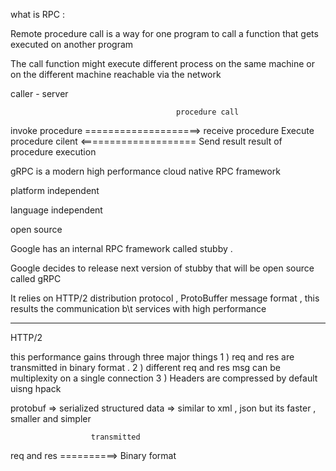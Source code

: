 what is RPC : 

Remote procedure call is a way for one program to call a function that gets executed on another program 

The call function might execute different process on the same machine or 
                                                  on the different machine reachable via the network




caller                                 -                               server

                                         procedure call
invoke procedure ====================>    receive procedure 
                                                                                     Execute procedure 
                 cilent    <====================   Send result 
                                   result of procedure execution





gRPC is a modern high performance cloud native RPC framework 

platform independent

language independent

open source

Google has an internal RPC framework called stubby  . 

Google decides to release next version of stubby that will be open source called gRPC 




It relies on HTTP/2 distribution protocol , ProtoBuffer message format  , this results the communication b\t services with high performance 



-----------------------


HTTP/2

this performance gains through three major things 
1 ) req and res are transmitted in binary format .
2 ) different req and res msg can be multiplexity on a single connection 
3 ) Headers are compressed by default uisng hpack


protobuf => serialized structured data => similar to xml , json but its faster , smaller and simpler

                      transmitted
req and res  ==========> Binary format